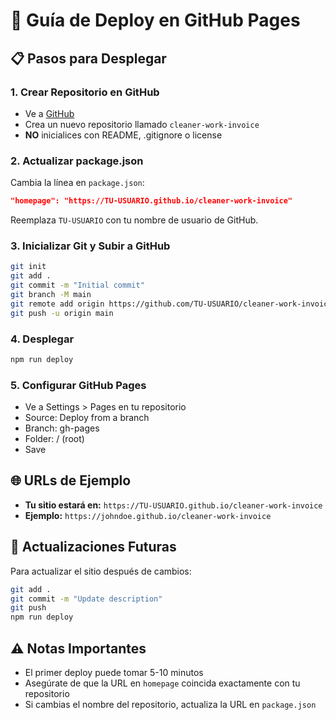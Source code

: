 # 🚀 Guía de Deploy en GitHub Pages

## 📋 Pasos para Desplegar

### 1. Crear Repositorio en GitHub
- Ve a [GitHub](https://github.com)
- Crea un nuevo repositorio llamado `cleaner-work-invoice`
- **NO** inicialices con README, .gitignore o license

### 2. Actualizar package.json
Cambia la línea en `package.json`:
```json
"homepage": "https://TU-USUARIO.github.io/cleaner-work-invoice"
```
Reemplaza `TU-USUARIO` con tu nombre de usuario de GitHub.

### 3. Inicializar Git y Subir a GitHub
```bash
git init
git add .
git commit -m "Initial commit"
git branch -M main
git remote add origin https://github.com/TU-USUARIO/cleaner-work-invoice.git
git push -u origin main
```

### 4. Desplegar
```bash
npm run deploy
```

### 5. Configurar GitHub Pages
- Ve a Settings > Pages en tu repositorio
- Source: Deploy from a branch
- Branch: gh-pages
- Folder: / (root)
- Save

## 🌐 URLs de Ejemplo
- **Tu sitio estará en:** `https://TU-USUARIO.github.io/cleaner-work-invoice`
- **Ejemplo:** `https://johndoe.github.io/cleaner-work-invoice`

## 🔄 Actualizaciones Futuras
Para actualizar el sitio después de cambios:
```bash
git add .
git commit -m "Update description"
git push
npm run deploy
```

## ⚠️ Notas Importantes
- El primer deploy puede tomar 5-10 minutos
- Asegúrate de que la URL en `homepage` coincida exactamente con tu repositorio
- Si cambias el nombre del repositorio, actualiza la URL en `package.json` 
